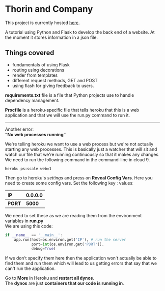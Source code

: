 # Thorin and Company

This project is currently hosted [here](https://thorin-and-company-tutorial.herokuapp.com/).

A tutorial using Python and Flask to develop the back end of a website.
At the moment it stores information in a json file.

## Things covered

* fundamentals of using Flask
* routing using decorations
* render from templates
* different request methods, GET and POST
* using flash for giving feedback to users.

**requirements.txt** file is a file that Python projects use to handle 
dependency management.

**Procfile** is a heroku-specific file that tells heroku that this is a web 
application and that we will use the run.py command to run it.

* * *
Another error:  
**“No web processes running”**

We're telling heroku we want to use a web process but we're not actually 
starting any web processes. This is basically just a watcher that will sit and 
watch our file that we're running continuously so that it makes any changes. 
We need to run the following command in the command-line in cloud 9.

~~~~
heroku ps:scale web=1
~~~~

Then go to heroku's *settings* and press on **Reveal Config Vars**. Here you 
need to create some config vars. Set the following key : values: 

**IP**|**0.0.0.0**
:--|--
**PORT**|**5000**

We need to set these as we are reading them from the environment variables in 
**run.py**  
We are using this code:

~~~~python
if __name__ == '__main__':
    app.run(host=os.environ.get('IP'), # run the server
            port=int(os.environ.get('PORT')),
            debug=True)
~~~~


If we don't specify them here then the application won't actually be able to 
find them and run them which will lead to us getting errors that say that we 
can't run the application. 

Go to **More** in Heroku and **restart all dynos**.  
The **dynos** are just **containers that our code is running in**.
